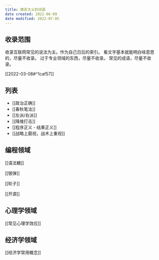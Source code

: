 ```yaml
---
title: 微言大义的词语
date created: 2022-06-09
date modified: 2022-07-05
---
```


## 收录范围

收录互联网常见的说法为主。作为自己日后的索引。
看文字基本就能明白啥意思的，尽量不收录。
过于专业领域的东西，尽量不收录。
常见的成语，尽量不收录。

[[2022-03-08#^1caf57]]

## 列表

- [[政治正确]]
- [[春秋笔法]]
- [[左派/右派]]
- [[降维打击]]
- [[程序正义 - 结果正义]]
- [[战略上藐视，战术上重视]]

## 编程领域

[[语法糖]]

[[银弹]]

[[轮子]]

[[开源]]

## 心理学领域

[[常见心理学效应]]

## 经济学领域

[[经济学常用概念]]
